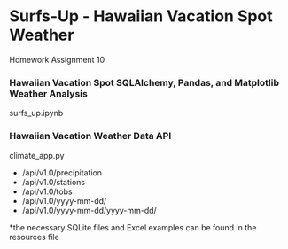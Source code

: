 # Surfs-Up - Hawaiian Vacation Spot Weather
Homework Assignment 10

### Hawaiian Vacation Spot SQLAlchemy, Pandas, and Matplotlib Weather Analysis
surfs_up.ipynb

### Hawaiian Vacation Weather Data API 
climate_app.py
* /api/v1.0/precipitation
* /api/v1.0/stations
* /api/v1.0/tobs
* /api/v1.0/yyyy-mm-dd/
* /api/v1.0/yyyy-mm-dd/yyyy-mm-dd/

*the necessary SQLite files and Excel examples can be found in the resources file
